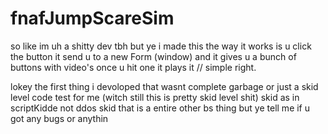 # fnafJumpScareSim
so like im uh a shitty dev tbh but ye i made this
the way it works is u click the button it send u to a new Form (window) and it gives u a bunch of buttons with video's once u hit one it plays it // simple right.

lokey the first thing i devoloped that wasnt complete garbage or just a skid level code test for me (witch still this is pretty skid level shit)
skid as in scriptKidde not ddos skid that is a entire other bs thing
but ye tell me if u got any bugs or anythin
